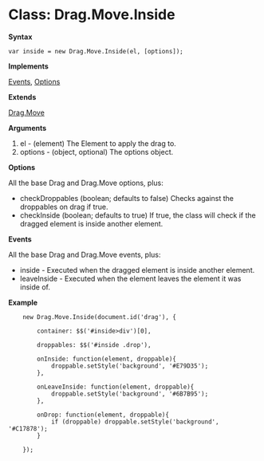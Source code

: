 Class: Drag.Move.Inside
=============================

**Syntax**

    var inside = new Drag.Move.Inside(el, [options]);
    
**Implements**

[Events](http://mootools.net/docs/core/Class/Class.Extras#Events), [Options](http://mootools.net/docs/core/Class/Class.Extras#Options)

**Extends**

[Drag.Move](http://mootools.net/docs/more/Drag/Drag.Move)

**Arguments**

1. el - (element) The Element to apply the drag to.
2. options - (object, optional) The options object.

**Options**

All the base Drag and Drag.Move options, plus:

* checkDroppables (boolean; defaults to false) Checks against the droppables on drag if true.
* checkInside (boolean; defaults to true) If true, the class will check if the dragged element is inside another element.

**Events**

All the base Drag and Drag.Move events, plus:

* inside - Executed when the dragged element is inside another element.
* leaveInside - Executed when the element leaves the element it was inside of.

**Example**

        new Drag.Move.Inside(document.id('drag'), {

            container: $$('#inside>div')[0],

            droppables: $$('#inside .drop'),

            onInside: function(element, droppable){
                droppable.setStyle('background', '#E79D35');
            },

            onLeaveInside: function(element, droppable){
                droppable.setStyle('background', '#6B7B95');
            },

            onDrop: function(element, droppable){
                if (droppable) droppable.setStyle('background', '#C17878');
            }

        });